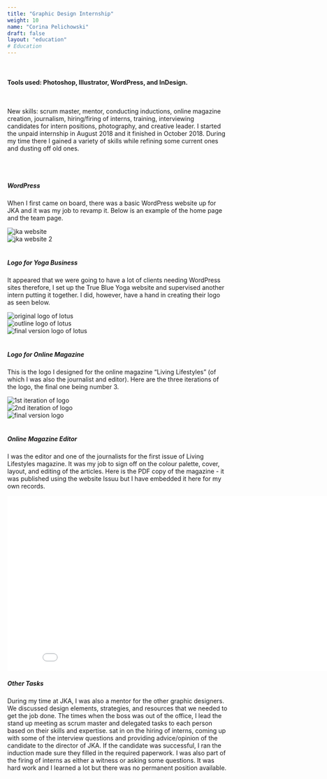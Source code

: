 ```yaml
---
title: "Graphic Design Internship"
weight: 10
name: "Corina Pelichowski"
draft: false
layout: "education"
# Education
---
```

<br>
<h4>Tools used: Photoshop, Illustrator, WordPress, and InDesign.</h4>

<br>
<p>
    New skills: scrum master, mentor, conducting inductions, online magazine creation, journalism, hiring/firing of interns, training, interviewing candidates for intern positions, photography, and creative leader.  I started the unpaid internship in August 2018 and it finished in October 2018. During my time there I gained a variety of skills while refining some current ones and dusting off old ones.
</p>

<br>

<!-- IMAGES -->

<br>
<h5>WordPress</h5> <!--JKA website -->
<p>
    When I first came on board, there was a basic WordPress website up for JKA and it was my job to revamp it. Below is an example of the home page and the team page.</p>
<div class="container">
    <div class="row">
        <div class="col-md">
            <img src="/img/portfolio/jka/7_ws_1.jpg" alt="jka website">
        </div>
        <div class="col-md">
            <img src="/img/portfolio/jka/7_ws_2.jpg" alt="jka website 2">
        </div>
    </div>
 </div><!-- /JKA website-->

<br>
  
<h5>Logo for Yoga Business</h5> <!--Logo Design -->
    <p>
        It appeared that we were going to have a lot of clients needing WordPress sites therefore, I set up the True Blue Yoga website and supervised another intern putting it together. I did, however, have a hand in creating their logo as seen below.
    </p>
<div class="container">
    <div class="row">
        <div class="col-md">
            <img src="/img/portfolio/jka/7_lg4.png" alt="original logo of lotus">
        </div>
        <div class="col-md">
            <img src="/img/portfolio/jka/7_lg5.png" alt="outline logo of lotus">
        </div>
        <div class="col-md">
            <img src="/img/portfolio/jka/7_lg6.png" alt="final version logo of lotus">
        </div>
    </div>
 </div> <!-- /Logo Design-->

<br>

<h5>Logo for Online Magazine</h5> <!--Magazine Logo Design -->
    <p>
        This is the logo I designed for the online magazine “Living Lifestyles” (of which I was also the journalist and editor). Here are the three iterations of the logo, the final one being number 3.
    </p>
    <div class="container">
        <div class="row">
            <div class="col-md">
                <img src="/img/portfolio/jka/7_lg1.png" alt="1st iteration of logo">
            </div>
            <div class="col-md">
                <img src="/img/portfolio/jka/7_lg2.png" alt="2nd iteration of logo">
            </div>
            <div class="col-md">
                <img src="/img/portfolio/jka/7_lg3.png" alt="final version logo">
            </div>
        </div>
    </div> <!-- /Magazine Logo Design-->

<br>

<h5>Online Magazine Editor</h5> <!--Magazine Editor -->
    <p>
        I was the editor and one of the journalists for the first issue of Living Lifestyles magazine. It was my job to sign off on the colour palette, cover, layout, and editing of the articles. Here is the PDF copy of the magazine - it was published using the website Issuu but I have embedded it here for my own records.
    </p>
<div class="row" style="text-align: center"> 
    <div class="col">
        <embed src="/img/portfolio/jka/7_mg_1.pdf" width="850" height="400" 
 type='application/pdf'>
    </div>
</div>
<!-- /Magazine Editor-->

<h5>Other Tasks</h5> <!--Other Tasks -->
    <p>
       During my time at JKA, I was also a mentor for the other graphic designers. We discussed design elements, strategies, and resources that we needed to get the job done. The times when the boss was out of the office, I lead the stand up meeting as scrum master and delegated tasks to each person based on their skills and expertise. sat in on the hiring of interns, coming up with some of the interview questions and providing advice/opinion of the candidate to the director of JKA. If the candidate was successful, I ran the induction made sure they filled in the required paperwork. I was also part of the firing of interns as either a witness or asking some questions. It was hard work and I learned a lot but there was no permanent position available.
    </p>
</div> <!-- /Other Tasks-->


